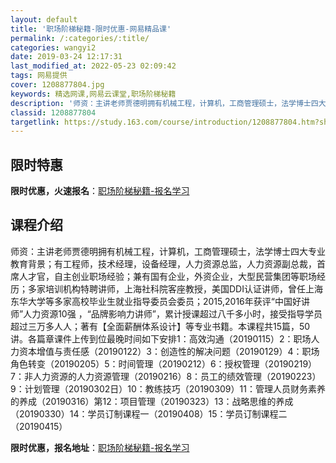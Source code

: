 ```yaml
---
layout: default
title: '职场阶梯秘籍-限时优惠-网易精品课'
permalink: /:categories/:title/
categories: wangyi2
date: 2019-03-24 12:17:31
last_modified_at: 2022-05-23 02:09:42
tags: 网易提供
cover: 1208877804.jpg
keywords: 精选网课,网易云课堂,职场阶梯秘籍
description: '师资：主讲老师贾德明拥有机械工程，计算机，工商管理硕士，法学博士四大专业教育背景；有工程师，技术经理，设备经理，人力资源'
classid: 1208877804
targetlink: https://study.163.com/course/introduction/1208877804.htm?share=1&shareId=1025206652&utm_campaign=share&utm_medium=iphoneShare&utm_source=&utm_u=1025206652
---
```


## 限时特惠

**限时优惠，火速报名**：[职场阶梯秘籍-报名学习](https://study.163.com/course/introduction/1208877804.htm?share=1&shareId=1025206652&utm_campaign=share&utm_medium=iphoneShare&utm_source=&utm_u=1025206652)

## 课程介绍

师资：主讲老师贾德明拥有机械工程，计算机，工商管理硕士，法学博士四大专业教育背景；有工程师，技术经理，设备经理，人力资源总监，人力资源副总裁，首席人才官，自主创业职场经验；兼有国有企业，外资企业，大型民营集团等职场经历；多家培训机构特聘讲师，上海社科院客座教授，美国DDI认证讲师，曾任上海东华大学等多家高校毕业生就业指导委员会委员；2015,2016年获评“中国好讲师”人力资源10强 ，“品牌影响力讲师”，累计授课超过八千多小时，接受指导学员超过三万多人人；著有【全面薪酬体系设计】等专业书籍。本课程共15篇，50讲。各篇章课件上传到位最晚时间如下安排1：高效沟通（20190115）2：职场人力资本增值与责任感（20190122）3：创造性的解决问题（20190129）4：职场角色转变（20190205）5：时间管理（20190212）6：授权管理（20190219）7：非人力资源的人力资源管理（20190216）8：员工的绩效管理（20190223）9：计划管理（20190302日）10：教练技巧（20190309）11：管理人员财务素养的养成（20190316）第12：项目管理（20190323）13：战略思维的养成（20190330）14：学员订制课程一（20190408）15：学员订制课程二（20190415）

**限时优惠，报名地址**：[职场阶梯秘籍-报名学习](https://study.163.com/course/introduction/1208877804.htm?share=1&shareId=1025206652&utm_campaign=share&utm_medium=iphoneShare&utm_source=&utm_u=1025206652)

